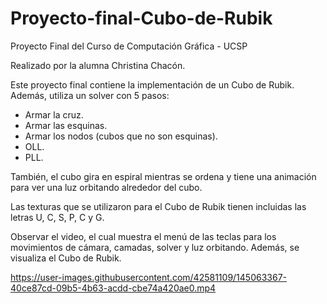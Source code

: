 # Proyecto-final-Cubo-de-Rubik
Proyecto Final del Curso de Computación Gráfica - UCSP

Realizado por la alumna Christina Chacón.

Este proyecto final contiene la implementación de un Cubo de Rubik.
Además, utiliza un solver con 5 pasos:
- Armar la cruz.
- Armar las esquinas.
- Armar los nodos (cubos que no son esquinas).
- OLL.
- PLL.

También, el cubo gira en espiral mientras se ordena y tiene una animación para ver una luz orbitando alrededor del cubo.

Las texturas que se utilizaron para el Cubo de Rubik tienen incluidas las letras U, C, S, P, C y G.

Observar el video, el cual muestra el menú de las teclas para los movimientos de cámara, camadas, solver y luz orbitando. Además, se visualiza el Cubo de Rubik.

https://user-images.githubusercontent.com/42581109/145063367-40ce87cd-09b5-4b63-acdd-cbe74a420ae0.mp4

